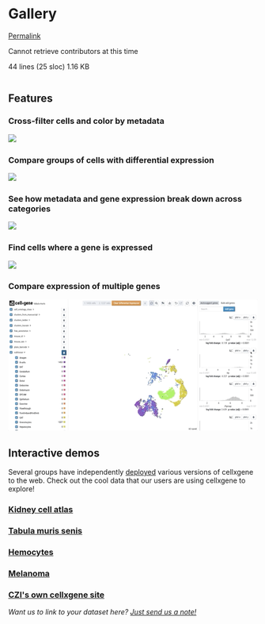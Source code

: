 # Gallery

[Permalink](https://github.com/chanzuckerberg/cellxgene/blob/4510c8c8a478a4f9bc91b179a0d51d5974c67f64/docs/posts/gallery.md)

Cannot retrieve contributors at this time

 44 lines \(25 sloc\) 1.16 KB

|  |
| :--- |


## Features

### Cross-filter cells and color by metadata

![](.gitbook/assets/crossfilter.gif)

### Compare groups of cells with differential expression

![](.gitbook/assets/diffexp.gif)

### See how metadata and gene expression break down across categories

![](.gitbook/assets/category-breakdown.gif)

### Find cells where a gene is expressed

![](.gitbook/assets/gene-expression.gif)

### Compare expression of multiple genes

![](.gitbook/assets/compare-genes.gif)

## Interactive demos

Several groups have independently [deployed](https://github.com/chanzuckerberg/cellxgene/blob/main/docs/posts/hosted) various versions of cellxgene to the web. Check out the cool data that our users are using cellxgene to explore!

### [Kidney cell atlas](https://www.kidneycellatlas.org/)

### [Tabula muris senis](https://tabula-muris-senis.ds.czbiohub.org/)

### [Hemocytes](https://hemocytes.cellgeni.sanger.ac.uk/)

### [Melanoma](https://melanoma.cellgeni.sanger.ac.uk/)

### [CZI's own cellxgene site](https://cellxgene.cziscience.com/)

_Want us to link to your dataset here?_ [_Just send us a note!_](https://github.com/chanzuckerberg/cellxgene/blob/main/docs/posts/contact)

